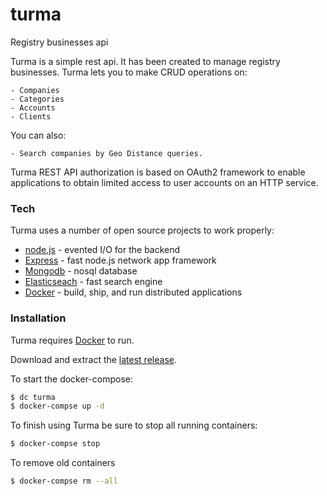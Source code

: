 # turma
Registry businesses api

Turma is a simple rest api. It has been created to manage registry businesses.
Turma lets you to make CRUD operations on:

	- Companies
	- Categories
	- Accounts
	- Clients
	
You can also:

	- Search companies by Geo Distance queries.
	
Turma REST API authorization is based on OAuth2 framework to enable applications to obtain limited access to user accounts on an HTTP service.

### Tech

Turma uses a number of open source projects to work properly:

* [node.js](https://nodejs.org/) - evented I/O for the backend
* [Express](http://expressjs.com//) - fast node.js network app framework 
* [Mongodb](https://github.com/mongodb/mongo) - nosql database
* [Elasticseach](https://www.elastic.co/products/elasticsearch) - fast search engine
* [Docker](https://www.docker.com/) -  build, ship, and run distributed applications
	

### Installation

Turma requires [Docker](https://www.docker.com/) to run.

Download and extract the [latest release](https://github.com/flinksengineering/turma).

To start the docker-compose:

```sh
$ dc turma
$ docker-compse up -d
```

To finish using Turma be sure to stop all running containers:

```sh
$ docker-compse stop
```

To remove old containers

```sh
$ docker-compse rm --all
```
